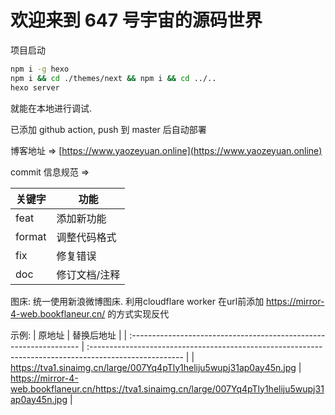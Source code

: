 # 欢迎来到 647 号宇宙的源码世界

项目启动

```bash
npm i -g hexo
npm i && cd ./themes/next && npm i && cd ../..
hexo server
```

就能在本地进行调试.

已添加 github action, push 到 master 后自动部署

博客地址 => [https://www.yaozeyuan.online](https://www.yaozeyuan.online)

commit 信息规范 =>

| 关键字 | 功能          |
| ------ | ------------- |
| feat   | 添加新功能    |
| format | 调整代码格式  |
| fix    | 修复错误      |
| doc    | 修订文档/注释 |

图床: 统一使用新浪微博图床. 利用cloudflare worker 在url前添加 https://mirror-4-web.bookflaneur.cn/ 的方式实现反代

示例: 
| 原地址                                                             | 替换后地址                                                                                             |
| :----------------------------------------------------------------- | :----------------------------------------------------------------------------------------------------- |
| https://tva1.sinaimg.cn/large/007Yq4pTly1heliju5wupj31ap0ay45n.jpg | https://mirror-4-web.bookflaneur.cn/https://tva1.sinaimg.cn/large/007Yq4pTly1heliju5wupj31ap0ay45n.jpg |